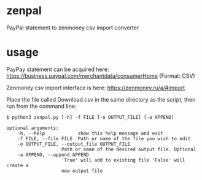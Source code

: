 # zenpal
PayPal statement to zenmoney csv import converter

# usage

PayPay statement can be acquired here: https://business.paypal.com/merchantdata/consumerHome
(Format: CSV)

Zenmoney csv import interface is here: https://zenmoney.ru/a/#import

Place the file called Download.csv in the same directory as the script, then run from the command line:

    $ python3 zenpal.py [-h] -f FILE [-o OUTPUT_FILE] [-a APPEND]
    
    optional arguments:
        -h, --help            show this help message and exit
        -f FILE, --file FILE  Path or name of the file you wish to edit
        -o OUTPUT_FILE, --output_file OUTPUT_FILE
                        Path or name of the desired output file. Optional
        -a APPEND, --append APPEND
                        'True' will add to existing file 'False' will create a
                        new output file